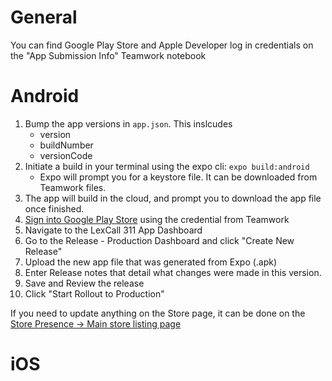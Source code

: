 # General
You can find Google Play Store and Apple Developer log in credentials on the "App Submission Info" Teamwork notebook

# Android
1. Bump the app versions in `app.json`. This inslcudes 
   - version
   - buildNumber
   - versionCode
2. Initiate a build in your terminal using the expo cli: `expo build:android`
   - Expo will prompt you for a keystore file. It can be downloaded from Teamwork files.
3. The app will build in the cloud, and prompt you to download the app file once finished.
4. [Sign into Google Play Store](https://play.google.com/apps/publish/?account=4660069036203097836#AppListPlace) using the credential from Teamwork
5. Navigate to the LexCall 311 App Dashboard
6. Go to the Release - Production Dashboard and click "Create New Release"
7. Upload the new app file that was generated from Expo (.apk)
8. Enter Release notes that detail what changes were made in this version.
9. Save and Review the release
10. Click "Start Rollout to Production"

If you need to update anything on the Store page, it can be done on the [Store Presence -> Main store listing page](https://play.google.com/console/u/3/developers/4660069036203097836/app/4975150974915167688/main-store-listing)

# iOS